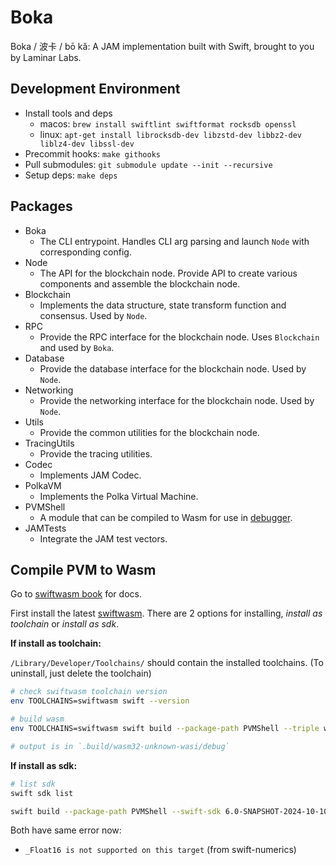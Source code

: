 # Boka

Boka / 波卡 / bō kǎ: A JAM implementation built with Swift, brought to you by Laminar Labs.

## Development Environment

- Install tools and deps
  - macos: `brew install swiftlint swiftformat rocksdb openssl`
  - linux: `apt-get install librocksdb-dev libzstd-dev libbz2-dev liblz4-dev libssl-dev`
- Precommit hooks: `make githooks`
- Pull submodules: `git submodule update --init --recursive`
- Setup deps: `make deps`

## Packages

- Boka
  - The CLI entrypoint. Handles CLI arg parsing and launch `Node` with corresponding config.
- Node
  - The API for the blockchain node. Provide API to create various components and assemble the blockchain node.
- Blockchain
  - Implements the data structure, state transform function and consensus. Used by `Node`.
- RPC
  - Provide the RPC interface for the blockchain node. Uses `Blockchain` and used by `Boka`.
- Database
  - Provide the database interface for the blockchain node. Used by `Node`.
- Networking
  - Provide the networking interface for the blockchain node. Used by `Node`.
- Utils
  - Provide the common utilities for the blockchain node.
- TracingUtils
  - Provide the tracing utilities.
- Codec
  - Implements JAM Codec.
- PolkaVM
  - Implements the Polka Virtual Machine.
- PVMShell
  - A module that can be compiled to Wasm for use in [debugger](https://pvm.fluffylabs.dev/).
- JAMTests
  - Integrate the JAM test vectors.

## Compile PVM to Wasm

Go to [swiftwasm book](https://book.swiftwasm.org/getting-started/setup.html) for docs.

First install the latest [swiftwasm](https://github.com/swiftwasm/swift/releases). There are 2 options for installing, *install as toolchain* or *install as sdk*.


**If install as toolchain:**

`/Library/Developer/Toolchains/` should contain the installed toolchains. (To uninstall, just delete the toolchain)

```bash
# check swiftwasm toolchain version
env TOOLCHAINS=swiftwasm swift --version

# build wasm
env TOOLCHAINS=swiftwasm swift build --package-path PVMShell --triple wasm32-unknown-wasi

# output is in `.build/wasm32-unknown-wasi/debug`
```

**If install as sdk:**

```bash
# list sdk
swift sdk list

swift build --package-path PVMShell --swift-sdk 6.0-SNAPSHOT-2024-10-10-a-wasm32-unknown-wasi
```

Both have same error now:
- `_Float16 is not supported on this target` (from swift-numerics)
